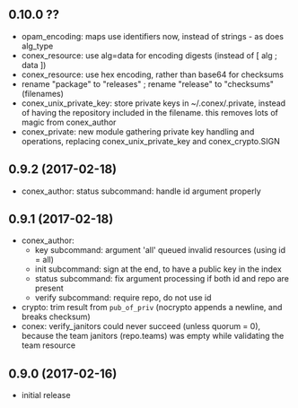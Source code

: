 ## 0.10.0 ??

* opam_encoding: maps use identifiers now, instead of strings - as does alg_type
* conex_resource: use alg=data for encoding digests (instead of [ alg ; data ])
* conex_resource: use hex encoding, rather than base64 for checksums
* rename "package" to "releases" ; rename "release" to "checksums" (filenames)
* conex_unix_private_key: store private keys in ~/.conex/<id>.private, instead
  of having the repository included in the filename.  this removes lots of magic
  from conex_author
* conex_private: new module gathering private key handling and operations,
  replacing conex_unix_private_key and conex_crypto.SIGN

## 0.9.2 (2017-02-18)

* conex_author: status subcommand: handle id argument properly

## 0.9.1 (2017-02-18)

* conex_author:
  - key subcommand: argument 'all' queued invalid resources (using id = all)
  - init subcommand: sign at the end, to have a public key in the index
  - status subcommand: fix argument processing if both id and repo are present
  - verify subcommand: require repo, do not use id
* crypto: trim result from `pub_of_priv` (nocrypto appends a newline, and breaks checksum)
* conex: verify_janitors could never succeed (unless quorum = 0), because the
   team janitors (repo.teams) was empty while validating the team resource

## 0.9.0 (2017-02-16)

* initial release